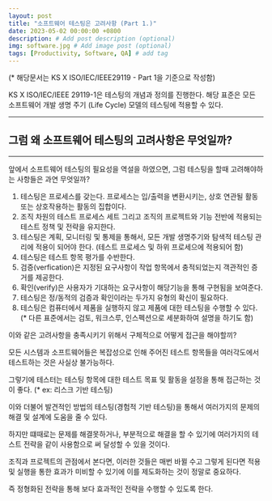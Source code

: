 ```yaml
---
layout: post
title: "소프트웨어 테스팅은 고려사항 (Part 1.)"
date: 2023-05-02 00:00:00 +0800
description: # Add post description (optional)
img: software.jpg # Add image post (optional)
tags: [Productivity, Software, QA] # add tag
---
```


(* 해당문서는 KS X ISO/IEC/IEEE29119 - Part 1을 기준으로 작성함)

KS X ISO/IEC/IEEE 29119-1은 테스팅의 개념과 정의를 진행한다.
해당 표준은 모든 소프트웨어 개발 생명 주기 (Life Cycle) 모델의 테스팅에 적용할 수 있다.

---
## 그럼 왜 소프트웨어 테스팅의 고려사항은 무엇일까?
---

앞에서 소프트웨어 테스팅의 필요성을 역설을 하였으면, 그럼 테스팅을 할때 고려해야하는 사항들은 과연 무엇일까?

1. 테스팅은 프로세스를 갖는다. 프로세스는 입/출력을 변환시키는, 상호 연관될 활동 또는 상호작용하는 활동의 집합이다.
2. 조직 차원의 테스트 프로세스 세트 그리고 조직의 프로젝트와 기능 전반에 적용되는 테스트 정책 및 전략을 유지한다.
3. 테스팅은 계획, 모니터링 및 통제을 통해서, 모든 개발 생명주기와 탐색적 테스팅 관리에 적용이 되어야 한다.
(테스트 프로세스 및 하위 프로세으에 적용되어 함)
4. 테스팅은 테스트 항목 평가를 수반한다.
5. 검증(verfication)은 지정된 요구사항이 작업 항목에서 충적되었는지 객관적인 증거를 제공한다.
6. 확인(verify)은 사용자가 기대하는 요구사항이 해당기능을 통해 구현됨을 보여준다.
7. 테스팅은 정/동적의 검증과 확인이라는 두가지 유형의 확신이 필요하다.
8. 테스팅은 컴퓨터에서 제품을 실행하지 않고 제품에 대한 테스팅을 수행할 수 있다.(* 다른 표준에서는 검토, 워크스루, 인스펙션으로 세분화하여 설명을 하기도 함) 

이와 같은 고려사항을 충족시키기 위해서 구체적으로 어떻게 접근을 해야할끼?

모든 시스템과 소프트웨어들은 복잡성으로 인해 주어진 테스트 항목들을 여러각도에서 테스트하는 것은 사실상 불가능하다.

그렇기에 테스터는 테스팅 항목에 대한 테스트 목표 및 활동을 설정을 통해 접근하는 것이 좋다. (* ex: 리스크 기반 테스팅)

이와 더불어 발견적인 방법의 테스팅(경험적 기반 테스팅)을 통해서 여러가지의 문제의 해결 및 설계에 도움을 줄 수 있다.

하지만 떄때로는 문제를 해결못하거나, 부분적으로 해결을 할 수 있기에 여러가지의 테스트 전략을 같이 사용함으로 써 달성할 수 있을 것이다.

조직과 프로젝트의 관점에서 본다면, 이러한 것들은 매번 바뀔 수고 그렇게 된다면 적용 및 실행을 통한 효과가 미비할 수 있기에 이를 제도화하는 것이 정말로 중요하다.

즉 정형화된 전략을 통해 보다 효과적인 전략을 수행할 수 있도록 한다.